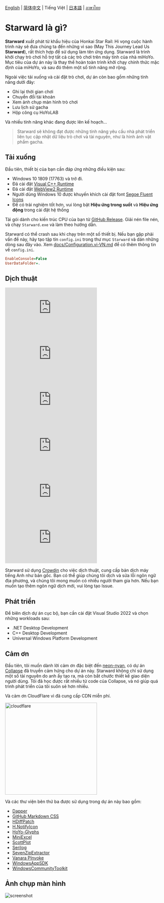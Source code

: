 [English](../README.md) | [简体中文](./docs/README.zh-CN.md) | Tiếng Việt | [日本語](./docs/README.ja-JP.md) | [ภาษาไทย](./docs/README.th-TH.md)

# Starward là gì?

**Starward** xuất phát từ khẩu hiệu của Honkai Star Rail: Hi vọng cuộc hành trình này sẽ đưa chúng ta đến những vì sao (May This Journey Lead Us **Starward**), rất thích hợp để sử dụng làm tên ứng dụng. Starward là trình khởi chạy trò chơi hỗ trợ tất cả các trò chơi trên máy tính của nhà miHoYo. Mục tiêu của dự án này là thay thế hoàn toàn trình khởi chạy chính thức mặc định của miHoYo, và sau đó thêm một số tính năng mở rộng.

Ngoài việc tải xuống và cài đặt trò chơi, dự án còn bao gồm những tính năng dưới đây:

-  Ghi lại thời gian chơi
-  Chuyển đổi tài khoản
-  Xem ảnh chụp màn hình trò chơi
-  Lưu lịch sử gacha
-  Hộp công cụ HoYoLAB

Và nhiều tính năng khác đang được lên kế hoạch...

> Starward sẽ không đạt được những tính năng yêu cầu nhà phát triển liên tục cập nhật dữ liệu trò chơi và tài nguyên, như là hình ảnh vật phẩm gacha.

## Tải xuống

Đầu tiên, thiết bị của bạn cần đáp ứng những điều kiện sau:

-  Windows 10 1809 (17763) và trở đi.
-  Đã cài đặt [Visual C++ Runtime](https://learn.microsoft.com/cpp/windows/latest-supported-vc-redist)
-  Đã cài đặt [WebView2 Runtime](https://developer.microsoft.com/microsoft-edge/webview2)
-  Người dùng Windows 10 được khuyến khích cài đặt font [Segoe Fluent Icons](https://aka.ms/SegoeFluentIcons)
-  Để có trải nghiệm tốt hơn, vui lòng bật **Hiệu ứng trong suốt** và **Hiệu ứng động** trong cài đặt hệ thống

Tải gói dành cho kiến trúc CPU của bạn từ [GitHub Release](https://github.com/Scighost/Starward/releases). Giải nén file nén, và chạy `Starward.exe` và làm theo hướng dẫn.

Starward có thể crash sau khi chạy trên một số thiết bị. Nếu bạn gặp phải vấn đề này, hãy tạo tập tin `config.ini` trong thư mục `Starward` và dán những dòng sau đây vào. Xem [docs/Configuration.vi-VN.md](./Configuration.vi-VN.md) để có thêm thông tin về `config.ini`.

```ini
EnableConsole=False
UserDataFolder=.
```

## Dịch thuật

[![en-US translation](<https://img.shields.io/badge/dynamic/json?color=blue&label=en-US&style=flat&logo=crowdin&query=%24.progress[?(@.data.languageId==%27en-US%27)].data.translationProgress&url=https%3A%2F%2Fbadges.awesome-crowdin.com%2Fstats-15878835-595799.json>)](https://crowdin.com/project/starward/en-US)
[![ja-JP translation](<https://img.shields.io/badge/dynamic/json?color=blue&label=ja-JP&style=flat&logo=crowdin&query=%24.progress[?(@.data.languageId==%27ja%27)].data.translationProgress&url=https%3A%2F%2Fbadges.awesome-crowdin.com%2Fstats-15878835-595799.json>)](https://crowdin.com/project/starward/ja)
[![th-TH translation](<https://img.shields.io/badge/dynamic/json?color=blue&label=th-TH&style=flat&logo=crowdin&query=%24.progress[?(@.data.languageId==%27th%27)].data.translationProgress&url=https%3A%2F%2Fbadges.awesome-crowdin.com%2Fstats-15878835-595799.json>)](https://crowdin.com/project/starward/th)
[![vi-VN translation](<https://img.shields.io/badge/dynamic/json?color=blue&label=vi-VN&style=flat&logo=crowdin&query=%24.progress[?(@.data.languageId==%27vi%27)].data.translationProgress&url=https%3A%2F%2Fbadges.awesome-crowdin.com%2Fstats-15878835-595799.json>)](https://crowdin.com/project/starward/vi)
[![zh-CN translation](<https://img.shields.io/badge/dynamic/json?color=blue&label=zh-CN&style=flat&logo=crowdin&query=%24.progress[?(@.data.languageId==%27zh-CN%27)].data.translationProgress&url=https%3A%2F%2Fbadges.awesome-crowdin.com%2Fstats-15878835-595799.json>)](https://crowdin.com/project/starward/zh-CN)
[![zh-TW translation](<https://img.shields.io/badge/dynamic/json?color=blue&label=zh-TW&style=flat&logo=crowdin&query=%24.progress[?(@.data.languageId==%27zh-TW%27)].data.translationProgress&url=https%3A%2F%2Fbadges.awesome-crowdin.com%2Fstats-15878835-595799.json>)](https://crowdin.com/project/starward/zh-TW)

Starward sử dụng [Crowdin](https://crowdin.com/project/starward) cho việc dịch thuật, cung cấp bản dịch máy tiếng Anh như bản gốc. Bạn có thể giúp chúng tôi dịch và sửa lỗi ngôn ngữ địa phương, và chúng tôi mong muốn có nhiều người tham gia hơn. Nếu bạn muốn tạo thêm ngôn ngữ dịch mới, vui lòng tạo Issue.

## Phát triển

Để biên dịch dự án cục bộ, bạn cần cài đặt Visual Studio 2022 và chọn những workloads sau:

-  .NET Desktop Development
-  C++ Desktop Development
-  Universal Windows Platform Development

## Cảm ơn

Đầu tiên, tôi muốn dành lời cảm ơn đặc biệt đến [neon-nyan](https://github.com/neon-nyan), có dự án [Collapse](https://github.com/neon-nyan/Collapse) đã truyền cảm hứng cho dự án này. Starward không chỉ sử dụng một số tài nguyên do anh ấy tạo ra, mà còn bắt chước thiết kế giao diện người dùng. Tôi đã học được rất nhiều từ code của Collapse, và nó giúp quá trình phát triển của tôi suôn sẻ hơn nhiều.

Và cảm ơn CloudFlare vì đã cung cấp CDN miễn phí.

<img alt="cloudflare" width="300px" src="https://user-images.githubusercontent.com/61003590/246605903-f19b5ae7-33f8-41ac-8130-6d0069fde27a.png" />

Và các thư viện bên thứ ba được sử dụng trong dự án này bao gồm:

-  [Dapper](https://github.com/DapperLib/Dapper)
-  [GitHub Markdown CSS](https://github.com/sindresorhus/github-markdown-css)
-  [HDiffPatch](https://github.com/sisong/HDiffPatch)
-  [H.NotifyIcon](https://github.com/HavenDV/H.NotifyIcon)
-  [HoYo-Glyphs](https://github.com/SpeedyOrc-C/HoYo-Glyphs)
-  [MiniExcel](https://github.com/mini-software/MiniExcel)
-  [ScottPlot](https://github.com/ScottPlot/ScottPlot)
-  [Serilog](https://github.com/serilog/serilog)
-  [SevenZipExtractor](https://github.com/adoconnection/SevenZipExtractor)
-  [Vanara PInvoke](https://github.com/dahall/Vanara)
-  [WindowsAppSDK](https://github.com/microsoft/WindowsAppSDK)
-  [WindowsCommunityToolkit](https://github.com/CommunityToolkit/WindowsCommunityToolkit)

## Ảnh chụp màn hình

![screenshot](https://github.com/Scighost/Starward/assets/88989555/d02d1448-e2cb-4836-8d4c-a6e3962808f3)
